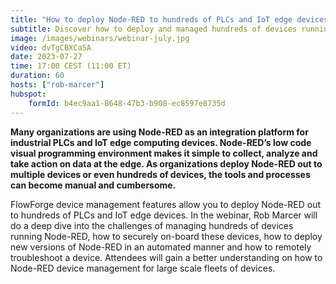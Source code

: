 ```yaml
---
title: "How to deploy Node-RED to hundreds of PLCs and IoT edge devices"
subtitle: Discover how to deploy and managed hundreds of devices running Node-RED on PLCs and IoT edge computers.
image: /images/webinars/webinar-july.jpg
video: dvTgCBXCa5A
date: 2023-07-27
time: 17:00 CEST (11:00 ET) 
duration: 60
hosts: ["rob-marcer"]
hubspot:
    formId: b4ec9aa1-8648-47b3-b908-ec8597e8735d
---
```


**Many organizations are using Node-RED as an integration platform for industrial PLCs and IoT edge computing devices. Node-RED’s low code visual programming environment makes it simple to collect, analyze and take action on data at the edge. As organizations deploy Node-RED out to multiple devices or even hundreds of devices, the tools and processes can become manual and cumbersome.**

<!--more-->

FlowForge device management features allow you to deploy Node-RED out to hundreds of PLCs and IoT edge devices. In the webinar, Rob Marcer will do a deep dive into the challenges of managing hundreds of devices running Node-RED, how to securely on-board these devices, how to deploy new versions of Node-RED in an automated manner and how to remotely troubleshoot a device. Attendees will gain a better understanding on how to Node-RED device management for large scale fleets of devices.
